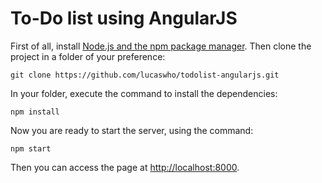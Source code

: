 # To-Do list using AngularJS

First of all, install [Node.js and the npm package manager][node].
Then clone the project in a folder of your preference:

```
git clone https://github.com/lucaswho/todolist-angularjs.git
```

In your folder, execute the command to install the dependencies:

```
npm install
```

Now you are ready to start the server, using the command:

```
npm start
```

Then you can access the page at [http://localhost:8000][url].

[node]: https://nodejs.org/en/
[url]: http://localhost:8000
